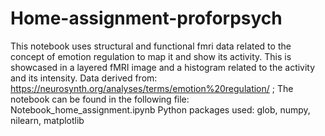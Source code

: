 # Home-assignment-proforpsych
This notebook uses structural and functional fmri data related to the concept of emotion regulation to map it and show its activity. This is showcased in a layered fMRI image and a histogram related to the activity and its intensity.
Data derived from: https://neurosynth.org/analyses/terms/emotion%20regulation/ ; The notebook can be found in the following file: Notebook_home_assignment.ipynb
Python packages used: glob, numpy, nilearn, matplotlib

